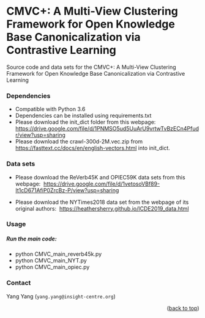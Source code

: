 <a name="readme-top"></a>
# CMVC+: A Multi-View Clustering Framework for Open Knowledge Base Canonicalization via Contrastive Learning

Source code and data sets for the CMVC+: A Multi-View Clustering Framework for Open Knowledge Base Canonicalization via Contrastive Learning

### Dependencies

* Compatible with Python 3.6
* Dependencies can be installed using requirements.txt
* Please download the init_dict folder from this webpage: 
https://drive.google.com/file/d/1PNMSO5ud5UuArU9vrtwTvBzECn4Pfudr/view?usp=sharing
* Please download the crawl-300d-2M.vec.zip from https://fasttext.cc/docs/en/english-vectors.html into init_dict. 

### Data sets
* Please download the ReVerb45K and OPIEC59K data sets from this webpage: 
https://drive.google.com/file/d/1vetosoVBf89-It1cD671AfiP0ZrcBz-P/view?usp=sharing

* Please download the NYTimes2018 data set from the webpage of its original authors: 
https://heathersherry.github.io/ICDE2019_data.html

### Usage

##### Run the main code:

* python CMVC_main_reverb45k.py
* python CMVC_main_NYT.py
* python CMVC_main_opiec.py

### Contact

Yang Yang (`yang.yang@insight-centre.org`)

<p align="right">(<a href="#readme-top">back to top</a>)</p>
